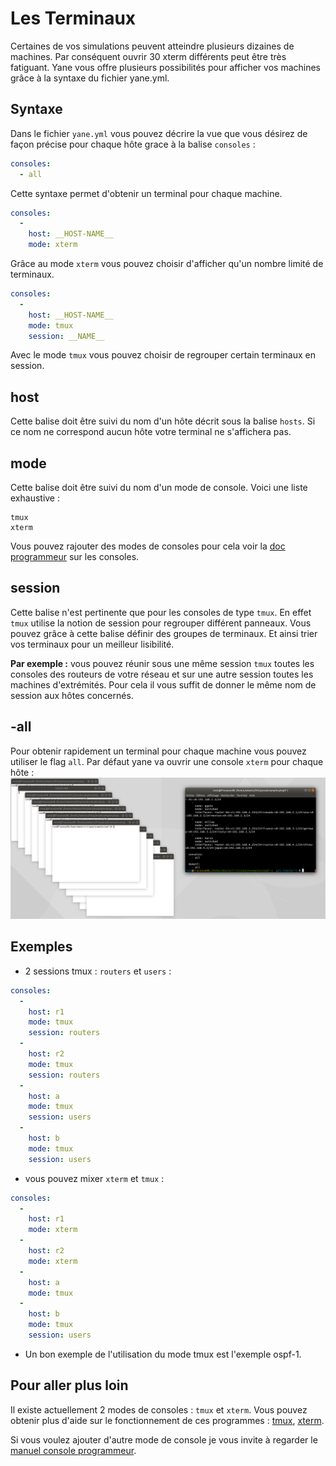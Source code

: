 # Les Terminaux

Certaines de vos simulations peuvent atteindre plusieurs dizaines de machines. Par conséquent ouvrir 30 xterm différents peut être très fatiguant. Yane vous offre plusieurs possibilités pour afficher vos machines grâce à la syntaxe du fichier yane.yml.

## Syntaxe

Dans le fichier `yane.yml` vous pouvez décrire la vue que vous désirez de façon précise pour chaque hôte grace à la balise `consoles` :
```yaml
consoles:
  - all
```
Cette syntaxe permet d'obtenir un terminal pour chaque machine.
```Yaml
consoles:
  -
    host: __HOST-NAME__
    mode: xterm
```
Grâce au mode `xterm` vous pouvez choisir d'afficher qu'un nombre limité de terminaux.
```Yaml
consoles:
  -
    host: __HOST-NAME__
    mode: tmux
    session: __NAME__

```
Avec le mode `tmux` vous pouvez choisir de regrouper certain terminaux en session.

## host
Cette balise doit être suivi du nom d'un hôte décrit sous la balise `hosts`. Si ce nom ne correspond aucun hôte votre terminal ne s'affichera pas.

## mode
Cette balise doit être suivi du nom d'un mode de console. Voici une liste exhaustive :
```
tmux
xterm
```
Vous pouvez rajouter des modes de consoles pour cela voir la [doc programmeur](ManuelProgrammmaurTerminaux.md) sur les consoles.

## session
Cette balise n'est pertinente que pour les consoles de type `tmux`. En effet `tmux` utilise la notion de session pour regrouper différent panneaux. Vous pouvez grâce à cette balise définir des groupes de terminaux. Et ainsi trier vos terminaux pour un meilleur lisibilité.

**Par exemple :** vous pouvez réunir sous une même session `tmux` toutes les consoles des routeurs de votre réseau et sur une autre session toutes les machines d'extrémités. Pour cela il vous suffit de donner le même nom de session aux hôtes concernés.

## -all
Pour obtenir rapidement un terminal pour chaque machine vous pouvez utiliser le flag `all`. Par défaut yane va ouvrir une console `xterm` pour chaque hôte :
![flag -all](./consoles-all.png)


## Exemples

* 2 sessions tmux : `routers` et `users` :
```Yaml
consoles:
  -
    host: r1
    mode: tmux
    session: routers
  -
    host: r2
    mode: tmux
    session: routers
  -
    host: a
    mode: tmux
    session: users
  -
    host: b
    mode: tmux
    session: users
```

* vous pouvez mixer `xterm` et `tmux` :
```Yaml
consoles:
  -
    host: r1
    mode: xterm
  -
    host: r2
    mode: xterm
  -
    host: a
    mode: tmux
  -
    host: b
    mode: tmux
    session: users
```

* Un bon exemple de l'utilisation du mode tmux est l'exemple ospf-1.

## Pour aller plus loin

Il existe actuellement 2 modes de consoles : `tmux` et `xterm`. Vous pouvez obtenir plus d'aide sur le fonctionnement de ces programmes : [tmux](https://tmux.github.io), [xterm](https://wiki.archlinux.org/index.php/Xterm).

Si vous voulez ajouter d'autre mode de console je vous invite à regarder le [manuel console programmeur](ManuelProgrammmaurTerminaux.md).
